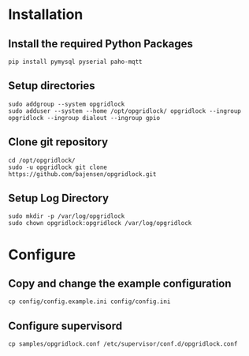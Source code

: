 Installation
============

Install the required Python Packages
------------------------------------
```
pip install pymysql pyserial paho-mqtt
```

Setup directories
-----------------
```
sudo addgroup --system opgridlock
sudo adduser --system --home /opt/opgridlock/ opgridlock --ingroup opgridlock --ingroup dialout --ingroup gpio
```

Clone git repository
--------------------
```
cd /opt/opgridlock/
sudo -u opgridlock git clone https://github.com/bajensen/opgridlock.git
```

Setup Log Directory
-------------------
```
sudo mkdir -p /var/log/opgridlock
sudo chown opgridlock:opgridlock /var/log/opgridlock
```

Configure
=========

Copy and change the example configuration
-----------------------------------------
`cp config/config.example.ini config/config.ini`

Configure supervisord
---------------------
`cp samples/opgridlock.conf /etc/supervisor/conf.d/opgridlock.conf`

